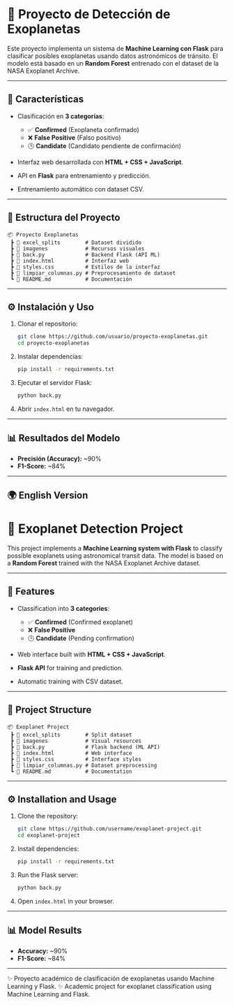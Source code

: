 # 🌌 Proyecto de Detección de Exoplanetas

Este proyecto implementa un sistema de **Machine Learning con Flask** para clasificar posibles exoplanetas usando datos astronómicos de tránsito. El modelo está basado en un **Random Forest** entrenado con el dataset de la NASA Exoplanet Archive.

---

## 🚀 Características

* Clasificación en **3 categorías**:

  * ✅ **Confirmed** (Exoplaneta confirmado)
  * ❌ **False Positive** (Falso positivo)
  * 🕒 **Candidate** (Candidato pendiente de confirmación)
* Interfaz web desarrollada con **HTML + CSS + JavaScript**.
* API en **Flask** para entrenamiento y predicción.
* Entrenamiento automático con dataset CSV.

---

## 📂 Estructura del Proyecto

```
📦 Proyecto Exoplanetas
 ┣ 📂 excel_splits        # Dataset dividido
 ┣ 📂 imagenes            # Recursos visuales
 ┣ 📜 back.py             # Backend Flask (API ML)
 ┣ 📜 index.html          # Interfaz web
 ┣ 📜 styles.css          # Estilos de la interfaz
 ┣ 📜 limpiar_columnas.py # Preprocesamiento de dataset
 ┗ 📜 README.md           # Documentación
```

---

## ⚙️ Instalación y Uso

1. Clonar el repositorio:

   ```bash
   git clone https://github.com/usuario/proyecto-exoplanetas.git
   cd proyecto-exoplanetas
   ```

2. Instalar dependencias:

   ```bash
   pip install -r requirements.txt
   ```

3. Ejecutar el servidor Flask:

   ```bash
   python back.py
   ```

4. Abrir `index.html` en tu navegador.

---

## 📊 Resultados del Modelo

* **Precisión (Accuracy):** ~90%
* **F1-Score:** ~84%

---

## 🌍 English Version

# 🌌 Exoplanet Detection Project

This project implements a **Machine Learning system with Flask** to classify possible exoplanets using astronomical transit data. The model is based on a **Random Forest** trained with the NASA Exoplanet Archive dataset.

---

## 🚀 Features

* Classification into **3 categories**:

  * ✅ **Confirmed** (Confirmed exoplanet)
  * ❌ **False Positive**
  * 🕒 **Candidate** (Pending confirmation)
* Web interface built with **HTML + CSS + JavaScript**.
* **Flask API** for training and prediction.
* Automatic training with CSV dataset.

---

## 📂 Project Structure

```
📦 Exoplanet Project
 ┣ 📂 excel_splits        # Split dataset
 ┣ 📂 imagenes            # Visual resources
 ┣ 📜 back.py             # Flask backend (ML API)
 ┣ 📜 index.html          # Web interface
 ┣ 📜 styles.css          # Interface styles
 ┣ 📜 limpiar_columnas.py # Dataset preprocessing
 ┗ 📜 README.md           # Documentation
```

---

## ⚙️ Installation and Usage

1. Clone the repository:

   ```bash
   git clone https://github.com/username/exoplanet-project.git
   cd exoplanet-project
   ```

2. Install dependencies:

   ```bash
   pip install -r requirements.txt
   ```

3. Run the Flask server:

   ```bash
   python back.py
   ```

4. Open `index.html` in your browser.

---

## 📊 Model Results

* **Accuracy:** ~90%
* **F1-Score:** ~84%

---

✨ Proyecto académico de clasificación de exoplanetas usando Machine Learning y Flask.
✨ Academic project for exoplanet classification using Machine Learning and Flask.

